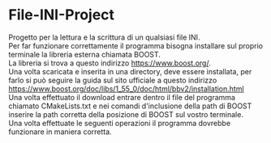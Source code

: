 # File-INI-Project

Progetto per la lettura e la scrittura di un qualsiasi file INI.  
Per far funzionare correttamente il programma bisogna installare sul proprio terminale la libreria esterna chiamata BOOST.  
La libreria si trova a questo indirizzo https://www.boost.org/.  
Una volta scaricata e inserita in una directory, deve essere installata, per farlo si può seguire la guida sul sito ufficiale a questo indirizzo https://www.boost.org/doc/libs/1_55_0/doc/html/bbv2/installation.html   
Una volta effettuato il download entrare dentro il file del programma chiamato CMakeLists.txt e nei comandi d'inclusione della path di BOOST inserire la path corretta della posizione di BOOST sul vostro terminale.  
Una volta effettuate le seguenti operazioni il programma dovrebbe funzionare in maniera corretta.  
